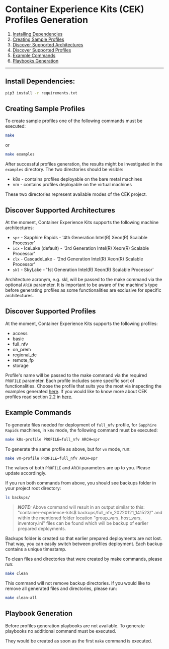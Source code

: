 # Container Experience Kits (CEK) Profiles Generation

1. [Installing Dependencies](#install-dependencies)
2. [Creating Sample Profiles](#creating-sample-profiles)
3. [Discover Supported Architectures](#discover-supported-architectures)
4. [Discover Supported Profiles](#discover-supported-profiles)
5. [Example Commands](#example-commands)
6. [Playbooks Generation](#playbook-generation)

---

## Install Dependencies:

```bash
pip3 install -r requirements.txt
```
## Creating Sample Profiles

To create sample profiles one of the following commands must be executed:

```bash
make
```

or

```bash
make examples
```

After successful profiles generation, the results might be investigated in the `examples` directory.
The two directories should be visible:

* k8s - contains profiles deployable on the bare metal machines
* vm - contains profiles deployable on the virtual machines

These two directories represent available modes of the CEK project.

## Discover Supported Architectures

At the moment, Container Experience Kits supports the following machine architectures:

* `spr` - Sapphire Rapids - '4th Generation Intel(R) Xeon(R) Scalable Processor'
* `icx` - IceLake (default) - '3rd Generation Intel(R) Xeon(R) Scalable Processor'
* `clx` - CascadeLake - '2nd Generation Intel(R) Xeon(R) Scalable Processor'
* `skl` - SkyLake - '1st Generation Intel(R) Xeon(R) Scalable Processor'

Architecture acronym, e.g. skl, will be passed to the make command via the optional `ARCH` parameter. It is important to be aware of the machine's type before generating profiles as some functionalities are exclusive for specific architectures.

## Discover Supported Profiles

At the moment, Container Experience Kits supports the following profiles:

* access
* basic
* full_nfv
* on_prem
* regional_dc
* remote_fp
* storage

Profile's name will be passed to the make command via the required `PROFILE` parameter. Each profile includes some specific sort of functionalities. Choose the profile that suits you the most via inspecting the examples generated [here](#creating-sample-profiles).
If you would like to know more about CEK profiles read section 2.2 in [here](https://networkbuilders.intel.com/solutionslibrary/container-bare-metal-for-2nd-3rd-generation-intel-xeon-scalable-processor).


## Example Commands

To generate files needed for deployment of `full_nfv` profile, for `Sapphire Rapids` machines, in `k8s` mode, the following command must be executed:

```bash
make k8s-profile PROFILE=full_nfv ARCH=spr
```

To generate the same profile as above, but for `vm` mode, run:

```bash
make vm-profile PROFILE=full_nfv ARCH=spr
```

The values of both `PROFILE` and `ARCH` parameters are up to you. Please update accordingly.

If you run both commands from above, you should see backups folder in your project root directory:

```bash
ls backups/
```
> **_NOTE:_** Above command will result in an output similar to this: "container-experience-kits$ backups/full_nfv_20220121_141523/" and within the mentioned folder location "group_vars, host_vars, inventory.ini" files can be found which will be backup of earlier prepared deployments.

Backups folder is created so that earlier prepared deployments are not lost. That way, you can easily switch between profiles deployment. Each backup contains a unique timestamp.

To clean files and directories that were created by make commands, please run:

```bash
make clean
```

This command will not remove backup directories. If you would like to remove all generated files and directories, please run:

```bash
make clean-all
```

## Playbook Generation

Before profiles generation playbooks are not available. To generate playbooks no additional command must be executed. 

They would be created as soon as the first `make` command is executed.
